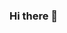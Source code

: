 ### Hi there 👋

<!--
**git-nikh/git-nikh** is a ✨ _special_ ✨ repository because its `README.md` (this file) appears on your GitHub profile.

Here are some ideas to get you started:

- 🔭 I’m currently working on Data Science end to end projects
- 🌱 I’m currently learning ML | DL | NLP
- 👯 I’m looking to collaborate with freelancers
- 🤔 I’m looking for help with Flask frameworks
- 💬 Ask me about data science related stuff
- 📫 How to reach me: linkedin.com/in/chinta-nikhil-a3665095
- 😄 Pronouns: He/His

<img src="https://github-readme-stats.vercel.app/api?username=git-nikh&&show_icons=true&title_color=ffffff&icon_color=bb2acf&text_color=daf7dc&bg_color=151515">
